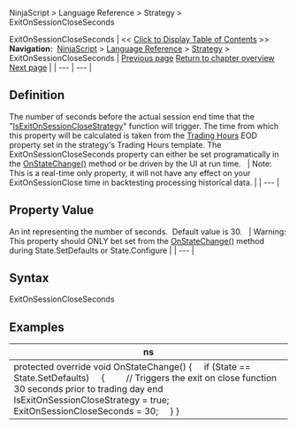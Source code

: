 ﻿
NinjaScript \> Language Reference \> Strategy \> ExitOnSessionCloseSeconds

ExitOnSessionCloseSeconds
| \<\< [Click to Display Table of Contents](exitonsessioncloseseconds.md) \>\> **Navigation:**     [NinjaScript](ninjascript-1.md) \> [Language Reference](language_reference_wip-1.md) \> [Strategy](strategy-1.md) \> ExitOnSessionCloseSeconds | [Previous page](execution-1.md) [Return to chapter overview](strategy-1.md) [Next page](includecommission-1.md) |
| --- | --- |
## Definition
The number of seconds before the actual session end time that the "[IsExitOnSessionCloseStrategy](isexitonsessionclosestrategy-1.md)" function will trigger. 
The time from which this property will be calculated is taken from the [Trading Hours](trading_hours-1.md) EOD property set in the strategy's Trading Hours template. The ExitOnSessionCloseSeconds property can either be set programatically in the [OnStateChange()](onstatechange-1.md) method or be driven by the UI at run time.
 
| Note: This is a real\-time only property, it will not have any effect on your ExitOnSessionClose time in backtesting processing historical data. |
| --- |

## 
## Property Value
An int representing the number of seconds.  Default value is 30\.
 
| Warning: This property should ONLY bet set from the [OnStateChange()](onstatechange-1.md) method during State.SetDefaults or State.Configure |
| --- |

## 
## 
## Syntax
ExitOnSessionCloseSeconds
## 
## Examples
| ns |
| --- |
| protected override void OnStateChange() {      if (State \=\= State.SetDefaults)      {          // Triggers the exit on close function 30 seconds prior to trading day end           IsExitOnSessionCloseStrategy \= true;          ExitOnSessionCloseSeconds \= 30;      } } |
